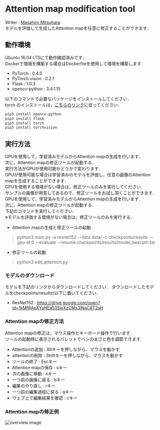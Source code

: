 # Attention map modification tool 
Writer : [Masahiro Mitsuhara](https://github.com/Masahiro-Mitsuhara)<br>
モデルを評価して生成したAttention mapを任意に修正することができます．

## 動作環境
Ubuntu 16.04 LTSにて動作確認済みです．<br>
Dockerで環境を構築する場合はDockerfileを使用して環境を構築します.
- PyTorch : 0.4.0
- PyTorch vision : 0.2.1
- Flask : 1.0.3
- opencv-python : 3.4.1.15

以下のコマンドで必要なパッケージをインストールしてください．<br>
torch のインストールは，[こちらのリンク](https://pytorch.org/get-started/locally/)に従ってください．

```sh
pip3 install opencv-python
pip3 install flask
pip3 install torch
pip3 install torchvision
```

## 実行方法
GPUを使用して，学習済みモデルからAttention mapの生成を行います．<br>
次に，Attention mapの修正ツールが起動する．<br>
実行方法がGPUが使用可能かどうかで変わります．<br>
GPUが使用可能な場合は学習済みのモデルを評価し，任意の画像のAttention mapを生成することができます．<br>
GPUを使用する環境がない場合は，修正ツールのみを実行してください．<br>
サンプルの画像が用意してあるので、修正ツールをお試し頂くことができます．<br>
GPUを使用して，学習済みモデルからAttention mapの生成を行います．<br>
次に，Attention mapの修正ツールが起動する．<br>
下記のコマンドを実行してください．<br>
※モデルを評価する環境がない場合は，修正ツールのみを実行する．
- Attention mapの生成と修正ツールの起動 
> python3 main.py -a resnet152 --data data/ -c checkpoints/results --gpu-id 0 --evaluate --resume checkpoints/results/model_best.pth.tar

- 修正ツールの起動
> python3 edit_attention.py

### モデルのダウンロード
モデルを下記のリンクからダウンロードしてください．
ダウンロードしたモデルをcheckpoints/results/以下に置いてください．
- ResNet152 : https://drive.google.com/open?id=1kMfRApXYsHEa53SjxXzCMs3lNaC8T2aH

### Attention mapの修正方法 
Attention mapの修正は，マウス操作とキーボード操作で行います.<br>
ツールの起動時に表示されるパレットでペンの太さと色を調節できます.
- Attentionの追加 : Altキーを押しながら、マウスを動かす
- attentionの削除 : Shiftキーを押しながら、マウスを動かす
- ツールの終了 : Escキー
- Attention mapの保存 : sキー
- 次の画像に移動 : nキー
- 一つ前の画像に戻る : bキー
- 編集のやり直し : rキー
- 一つ前の編集過程に戻る : qキー
- ウェブ上で編集結果を確認 : cキー

### Attention mapの修正例
![overview image](https://github.com/Masahiro-Mitsuhara/attention_map_modification_tool/blob/master/example.jpg)

